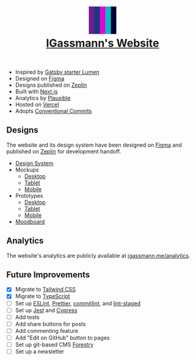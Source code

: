 <h1 align="center">
  <a href="https://igassmann.me/">
    <img alt="Igor Gassmann" title="Igor Gassmann" src="https://github.com/IGassmann/personal-website/blob/main/public/icon.png" height="72" width="72">
    <br>
    IGassmann's Website
  </a>
</h1>
<br>

- Inspired by [Gatsby starter Lumen](https://github.com/alxshelepenok/gatsby-starter-lumen)
- Designed on [Figma](https://www.figma.com/file/dBF5UcvvdzhuzEd4ZYTgux/Personal-Website)
- Designs published on [Zeplin](https://scene.zeplin.io/project/605ca4ee92a33101a2c90ac4)
- Built with [Next.js](https://nextjs.org/)
- Analytics by [Plausible](https://plausible.io/)
- Hosted on [Vercel](https://vercel.com/)
- Adopts [Conventional Commits](https://www.conventionalcommits.org/)

## Designs

The website and its design system have been designed on [Figma](https://figma.com/) and published on
[Zeplin](https://zeplin.io/) for development handoff.

- [Design System](https://www.figma.com/file/dBF5UcvvdzhuzEd4ZYTgux/?node-id=65%3A0)
- Mockups
  - [Desktop](https://www.figma.com/file/dBF5UcvvdzhuzEd4ZYTgux/?node-id=0%3A1)
  - [Tablet](https://www.figma.com/file/dBF5UcvvdzhuzEd4ZYTgux/?node-id=78%3A139)
  - [Mobile](https://www.figma.com/file/dBF5UcvvdzhuzEd4ZYTgux/?node-id=78%3A140)
- Prototypes
  - [Desktop](https://www.figma.com/proto/dBF5UcvvdzhuzEd4ZYTgux/Personal-Website?node-id=2%3A2&viewport=-238%2C360%2C0.2330128252506256&scaling=min-zoom&page-id=0%3A1)
  - [Tablet](https://www.figma.com/proto/dBF5UcvvdzhuzEd4ZYTgux/Personal-Website?node-id=129%3A0&viewport=-217%2C275%2C0.1537463515996933&scaling=scale-down&page-id=78%3A139)
  - [Mobile](https://www.figma.com/proto/dBF5UcvvdzhuzEd4ZYTgux/Personal-Website?node-id=78%3A327&viewport=-893%2C509%2C0.2890481948852539&scaling=scale-down&page-id=78%3A140)
- [Moodboard](https://www.figma.com/file/dBF5UcvvdzhuzEd4ZYTgux/?node-id=270%3A12)

## Analytics

The website's analytics are publicly available at
[igassmann.me/analytics](https://igassmann.me/analytics).

## Future Improvements

- [x] Migrate to [Tailwind CSS](https://tailwindcss.com/)
- [x] Migrate to [TypeScript](https://www.typescriptlang.org/)
- [ ] Set up [ESLint](https://eslint.org/), [Prettier](https://prettier.io/),
      [commitlint](https://commitlint.js.org/#/), and
      [lint-staged](https://github.com/okonet/lint-staged)
- [ ] Set up [Jest](https://jestjs.io/) and [Cypress](https://www.cypress.io/)
- [ ] Add tests
- [ ] Add share buttons for posts
- [ ] Add commenting feature
- [ ] Add "Edit on GitHub" button to pages
- [ ] Set up git-based CMS [Forestry](https://forestry.io/)
- [ ] Set up a newsletter
